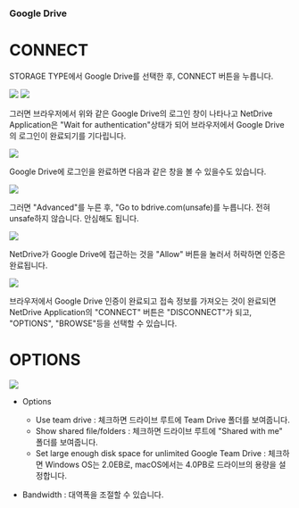 ### Google Drive

CONNECT
==================
STORAGE TYPE에서 Google Drive를 선택한 후, CONNECT 버튼을 누릅니다.


<img class="markdown" src="https://doc.bdrive.com/images/google_drive_config_1.jpg">


<img class="markdown" src="https://doc.bdrive.com/images/google_drive_config_2.jpg">



그러면 브라우저에서 위와 같은 Google Drive의 로그인 창이 나타나고 NetDrive Application은 "Wait for authentication"상태가 되어 브라우저에서 Google Drive의 로그인이 완료되기를 기다립니다.

<img class="markdown" src="https://doc.bdrive.com/images/google_drive_config_3.jpg">

Google Drive에 로그인을 완료하면 다음과 같은 창을 볼 수 있을수도 있습니다.


<img class="markdown" src="https://doc.bdrive.com/images/google_drive_config_4.jpg">


그러면 "Advanced"를 누른 후, "Go to bdrive.com(unsafe)를 누릅니다. 전혀 unsafe하지 않습니다. 안심해도 됩니다. 

<img class="markdown" src="https://doc.bdrive.com/images/google_drive_config_5.jpg">

NetDrive가 Google Drive에 접근하는 것을 "Allow" 버튼을 눌러서 허락하면 인증은 완료됩니다. 


<img class="markdown" src="https://doc.bdrive.com/images/google_drive_config_6.jpg">

브라우저에서 Google Drive 인증이 완료되고 접속 정보를 가져오는 것이 완료되면 NetDrive Application의 "CONNECT" 버튼은 "DISCONNECT"가 되고, "OPTIONS", "BROWSE"등을 선택할 수 있습니다.

OPTIONS
==================

<img class="markdown" src="https://doc.bdrive.com/images/google_drive_config_7.jpg">

* Options
    * Use team drive : 체크하면 드라이브 루트에 Team Drive 폴더를 보여줍니다.
    * Show shared file/folders : 체크하면 드라이브 루트에 "Shared with me" 폴더를 보여줍니다.
    * Set large enough disk space for unlimited Google Team Drive : 체크하면 Windows OS는 2.0EB로, macOS에서는 4.0PB로 드라이브의 용량을 설정합니다.

* Bandwidth : 대역폭을 조절할 수 있습니다.